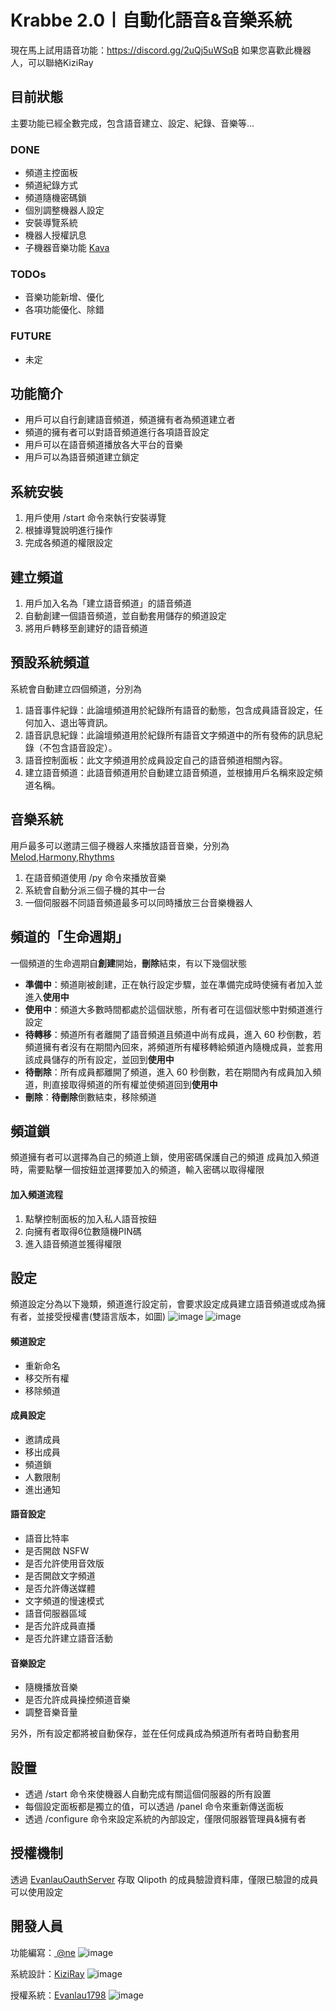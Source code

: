 # Krabbe 2.0〡自動化語音&音樂系統

現在馬上試用語音功能：https://discord.gg/2uQj5uWSqB
如果您喜歡此機器人，可以聯絡KiziRay

## 目前狀態

主要功能已經全數完成，包含語音建立、設定、紀錄、音樂等...

### DONE

- 頻道主控面板
- 頻道紀錄方式
- 頻道隨機密碼鎖
- 個別調整機器人設定
- 安裝導覽系統
- 機器人授權訊息
- 子機器音樂功能 [Kava](https://github.com/ZeltFrei/Kava)

### TODOs
- 音樂功能新增、優化
- 各項功能優化、除錯

### FUTURE
- 未定

## 功能簡介

- 用戶可以自行創建語音頻道，頻道擁有者為頻道建立者
- 頻道的擁有者可以對語音頻道進行各項語音設定
- 用戶可以在語音頻道播放各大平台的音樂
- 用戶可以為語音頻道建立鎖定

## 系統安裝

1. 用戶使用 /start 命令來執行安裝導覽
2. 根據導覽說明進行操作
3. 完成各頻道的權限設定

## 建立頻道

1. 用戶加入名為「建立語音頻道」的語音頻道
2. 自動創建一個語音頻道，並自動套用儲存的頻道設定
3. 將用戶轉移至創建好的語音頻道

## 預設系統頻道

系統會自動建立四個頻道，分別為
1. 語音事件紀錄：此論壇頻道用於紀錄所有語音的動態，包含成員語音設定，任何加入、退出等資訊。
2. 語音訊息紀錄：此論壇頻道用於紀錄所有語音文字頻道中的所有發佈的訊息紀錄（不包含語音設定）。
3. 語音控制面板：此文字頻道用於成員設定自己的語音頻道相關內容。
4. 建立語音頻道：此語音頻道用於自動建立語音頻道，並根據用戶名稱來設定頻道名稱。

## 音樂系統

用戶最多可以邀請三個子機器人來播放語音音樂，分別為 [Melod](https://discord.com/oauth2/authorize?client_id=1239105289299431464),[Harmony](https://discord.com/oauth2/authorize?client_id=1239137607884210226),[Rhythms](https://discord.com/oauth2/authorize?client_id=1239137639605604414)
1. 在語音頻道使用 /py 命令來播放音樂
2. 系統會自動分派三個子機的其中一台
3. 一個伺服器不同語音頻道最多可以同時播放三台音樂機器人

## 頻道的「生命週期」

一個頻道的生命週期自**創建**開始，**刪除**結束，有以下幾個狀態

- **準備中**：頻道剛被創建，正在執行設定步驟，並在準備完成時使擁有者加入並進入**使用中**
- **使用中**：頻道大多數時間都處於這個狀態，所有者可在這個狀態中對頻道進行設定
- **待轉移**：頻道所有者離開了語音頻道且頻道中尚有成員，進入 60 秒倒數，若頻道擁有者沒有在期間內回來，將頻道所有權移轉給頻道內隨機成員，並套用該成員儲存的所有設定，並回到**使用中**
- **待刪除**：所有成員都離開了頻道，進入 60 秒倒數，若在期間內有成員加入頻道，則直接取得頻道的所有權並使頻道回到**使用中**
- **刪除**：**待刪除**倒數結束，移除頻道

## 頻道鎖

頻道擁有者可以選擇為自己的頻道上鎖，使用密碼保護自己的頻道
成員加入頻道時，需要點擊一個按鈕並選擇要加入的頻道，輸入密碼以取得權限

#### 加入頻道流程

1. 點擊控制面板的加入私人語音按鈕
2. 向擁有者取得6位數隨機PIN碼
3. 進入語音頻道並獲得權限

## 設定

頻道設定分為以下幾類，頻道進行設定前，會要求設定成員建立語音頻道或成為擁有者，並接受授權書(雙語言版本，如圖)
![image](https://github.com/ZeltFrei/KrabbeRewrite/assets/89194114/ae24fee8-a15b-451c-a015-dd02d7f18173)
![image](https://github.com/ZeltFrei/KrabbeRewrite/assets/89194114/39adf417-ef04-402d-ab6b-b582986f7e38)

#### 頻道設定

- 重新命名
- 移交所有權
- 移除頻道

#### 成員設定

- 邀請成員
- 移出成員
- 頻道鎖
- 人數限制
- 進出通知

#### 語音設定

- 語音比特率
- 是否開啟 NSFW
- 是否允許使用音效版
- 是否開啟文字頻道
- 是否允許傳送媒體
- 文字頻道的慢速模式
- 語音伺服器區域
- 是否允許成員直播
- 是否允許建立語音活動

#### 音樂設定

 - 隨機播放音樂
 - 是否允許成員操控頻道音樂
 - 調整音樂音量

另外，所有設定都將被自動保存，並在任何成員成為頻道所有者時自動套用

## 設置

- 透過 /start 命令來使機器人自動完成有關這個伺服器的所有設置
- 每個設定面板都是獨立的值，可以透過 /panel 命令來重新傳送面板
- 透過 /configure 命令來設定系統的內部設定，僅限伺服器管理員&擁有者

## 授權機制

透過 [EvanlauOauthServer](https://github.com/ZeltFrei/EvanlauOauthServer) 存取 Qlipoth 的成員驗證資料庫，僅限已驗證的成員可以使用設定

## 開發人員
功能編寫：[ @ne](https://github.com/Nat1anWasTaken) ![image](https://github.com/ZeltFrei/KrabbeRewrite/assets/89194114/7d8a792c-2db1-4956-a539-86637e5b7d54)

系統設計：[KiziRay](https://github.com/KiziRay) ![image](https://github.com/ZeltFrei/KrabbeRewrite/assets/89194114/099590f7-3b59-496e-82f4-083998295a56)

授權系統：[Evanlau1798](https://github.com/Evanlau1798) ![image](https://github.com/ZeltFrei/KrabbeRewrite/assets/89194114/dd9eabc4-dcfc-4a93-b567-9930adfa8362)
